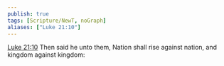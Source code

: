 ```yaml
---
publish: true
tags: [Scripture/NewT, noGraph]
aliases: ["Luke 21:10"]
---
```

[Luke 21:10](https://churchofjesuschrist.org/study/scriptures/nt/luke/21?lang=eng&id=p10#p10) Then said he unto them, Nation shall rise against nation, and kingdom against kingdom:

